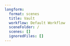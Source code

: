 ```yaml
---
longform:
  format: scenes
  title: Vault
  workflow: Default Workflow
  sceneFolder: /
  scenes: []
  ignoredFiles: []
---
```

